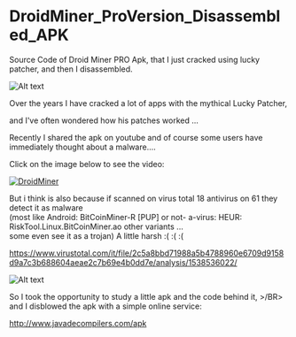 # DroidMiner_ProVersion_Disassembled_APK
Source Code of Droid Miner PRO Apk, that I just cracked using lucky patcher, and then I disassembled.

![Alt text](https://raw.githubusercontent.com/JonnyBanana/DroidMiner_ProVersion_Disassembled_APK/master/images/com.jordanrulz.droidbtc-w130.png)

Over the years I have cracked a lot of apps with the mythical Lucky Patcher,

and I've often wondered how his patches worked ...

Recently I shared the apk on youtube and of course some users have immediately thought about a malware....

Click on the image below to see the video:

[![DroidMiner](https://github.com/JonnyBanana/DroidMiner_ProVersion_Disassembled_APK/blob/master/images/video.jpg)](https://www.youtube.com/watch?v=x-78F5PpWZ4&t=12s)


But i think is also because if scanned on virus total 18 antivirus on 61 they detect it as malware </BR>
(most like Android: BitCoinMiner-R [PUP] or not- a-virus: HEUR: RiskTool.Linux.BitCoinMiner.ao other variants ... </BR>
some even see it as a trojan) A little harsh :( :( :(

https://www.virustotal.com/it/file/2c5a8bbd71988a5b4788960e6709d9158d9a7c3b688604aeae2c7b69e4b0dd7e/analysis/1538536022/

![Alt text](https://raw.githubusercontent.com/JonnyBanana/DroidMiner_ProVersion_Disassembled_APK/master/images/virustotalscanapk.JPG)



So I took the opportunity to study a little apk and the code behind it, >/BR>
and I disblowed the apk with a simple online service:

http://www.javadecompilers.com/apk


